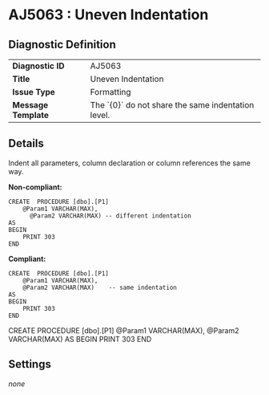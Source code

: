 # AJ5063 : Uneven Indentation

## Diagnostic Definition

<table>
  <tr>
    <td class="header"><b>Diagnostic ID</b></td>
    <td>AJ5063</td>
  </tr>
  <tr>
    <td class="header"><b>Title</b></td>
    <td>Uneven Indentation</td>
  </tr>
  <tr>
    <td class="header"><b>Issue Type</b></td>
    <td>Formatting</td>
  </tr>
  <tr>
    <td class="header"><b>Message Template</b></td>
    <td>The `{0}` do not share the same indentation level.</td>
  </tr>
  
</table>

## Details

Indent all parameters, column declaration or column references the same way.

**Non-compliant:**

```tsql
CREATE  PROCEDURE [dbo].[P1]
    @Param1 VARCHAR(MAX),
      @Param2 VARCHAR(MAX) -- different indentation
AS
BEGIN
    PRINT 303
END
```

**Compliant:**

```tsql
CREATE  PROCEDURE [dbo].[P1]
    @Param1 VARCHAR(MAX),
    @Param2 VARCHAR(MAX)    -- same indentation
AS
BEGIN
    PRINT 303
END
```

CREATE PROCEDURE [dbo].[P1]
@Param1 VARCHAR(MAX),
@Param2 VARCHAR(MAX)
AS
BEGIN
PRINT 303
END


## Settings

*none*

